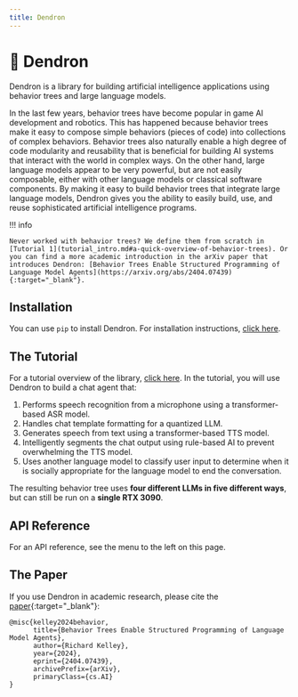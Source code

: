 ```yaml
---
title: Dendron
---
```


# 🌳 Dendron

Dendron is a library for building artificial intelligence applications using behavior trees and large language models. 

In the last few years, behavior trees have become popular in game AI development and robotics. This has happened because behavior trees make it easy to compose simple behaviors (pieces of code) into collections of complex behaviors. Behavior trees also naturally enable a high degree of code modularity and reusability that is beneficial for building AI systems that interact with the world in complex ways. On the other hand, large language models appear to be very powerful, but are not easily composable, either with other language models or classical software components. By making it easy to build behavior trees that integrate large language models, Dendron gives you the ability to easily build, use, and reuse sophisticated artificial intelligence programs.

!!! info

    Never worked with behavior trees? We define them from scratch in [Tutorial 1](tutorial_intro.md#a-quick-overview-of-behavior-trees). Or you can find a more academic introduction in the arXiv paper that introduces Dendron: [Behavior Trees Enable Structured Programming of Language Model Agents](https://arxiv.org/abs/2404.07439){:target="_blank"}. 

## Installation

You can use `pip` to install Dendron. For installation instructions, [click here](install.md).

## The Tutorial

For a tutorial overview of the library, [click here](tutorial_intro.md). In the tutorial, you will use Dendron to build a chat agent that:

1. Performs speech recognition from a microphone using a transformer-based ASR model.
2. Handles chat template formatting for a quantized LLM.
3. Generates speech from text using a transformer-based TTS model. 
4. Intelligently segments the chat output using rule-based AI to prevent overwhelming the TTS model.
5. Uses another language model to classify user input to determine when it is socially appropriate for the language model to end the conversation.

The resulting behavior tree uses **four different LLMs in five different ways**, but can still be run on a **single RTX 3090**.

## API Reference

For an API reference, see the menu to the left on this page.

## The Paper

If you use Dendron in academic research, please cite the [paper](https://arxiv.org/abs/2404.07439){:target="_blank"}:

```
@misc{kelley2024behavior,
      title={Behavior Trees Enable Structured Programming of Language Model Agents}, 
      author={Richard Kelley},
      year={2024},
      eprint={2404.07439},
      archivePrefix={arXiv},
      primaryClass={cs.AI}
}
```